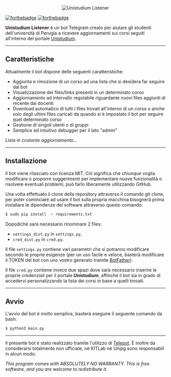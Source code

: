 <p align="center">
<img src="https://i.imgur.com/wgnHNbJ.jpg" alt="Unistudium Listener" />
</p>

[![forthebadge](http://forthebadge.com/images/badges/made-with-python.svg)](https://www.python.org/)
[![forthebadge](http://forthebadge.com/images/badges/cc-by-nd.svg)](https://opensource.org/licenses/MIT)

**Unistudium Listener** è un bot Telegram creato per aiutare gli studenti dell'università di Perugia a ricevere aggiornamenti sui corsi seguiti all'interno del portale [Unistudium](https://www.unistudium.unipg.it/unistudiumpage/aboutUnistudium.htm).

***

## Caratteristiche

Attualmente il bot dispone delle seguenti caratteristiche:
* Aggiunta e rimozione di un corso ad una lista che si desidera far seguire dal bot
* Visualizzazione dei files/links presenti in un determinato corso
* Aggiornamento ad intervallo regolabile riguardante nuovi files aggiunti di recente dai docenti
* Download automatico di tutti i files trovati all'interno di un corso o anche solo degli ultimi files caricati da quando si è impostato il bot per seguire quel determinato corso
* Gestione di singoli utenti o di gruppi
* Semplice ed intuitivo debugger per il lato "admin"

*Lista in costante aggiornamento...*

---

## Installazione

Il bot viene rilasciato con licenza MIT. Ciò significa che chiunque voglia modificare o proporre suggerimenti per implementare nuove funzionalità o risolvere eventuali problemi, può farlo liberamente utilizzando GitHub.

Una volta effettuato il clone della repository attraverso il comando git clone, per poter cominciare ad usare il bot sulla propria macchina bisognerà prima installare le dipendenze del software attraverso questo comando:
```bash
$ sudo pip install -r requirements.txt
```
Dopodiché sarà necessario rinominare 2 files:
* ``settings_dist.py`` in ``settings.py``,
* ``cred_dist.py`` in ``cred.py``.

Il file ``settings.py`` contiene vari parametri che si potranno modificare secondo le proprie esigenze (per un uso facile e veloce, basterà modificare il TOKEN del bot con uno vostro generato tramite [BotFather](http://www.insidevcode.eu/2015/06/27/telegram-3-0-bot/)).

Il file ``cred.py`` contiene invece due spazi dove sarà necessario inserire le proprie credenziali per il portale **Unistudium**, affinché il bot sia in grado di accedervi personalizzando la lista dei corsi in base a quelli trovati.

---

## Avvio
L'avvio del bot è molto semplice, basterà eseguire il seguente comando da bash:
```bash
$ python3 main.py
```

---
Il presente bot è stato realizzato tramite l'utilizzo di [Telepot](https://github.com/nickoala/telepot).
È inoltre da considerarsi totalmente non ufficiale, né KITLab né Unipg sono responsabili in alcun modo.

*This program comes with ABSOLUTELY NO WARRANTY.
This is free software, and you are welcome to redistribute it.*
